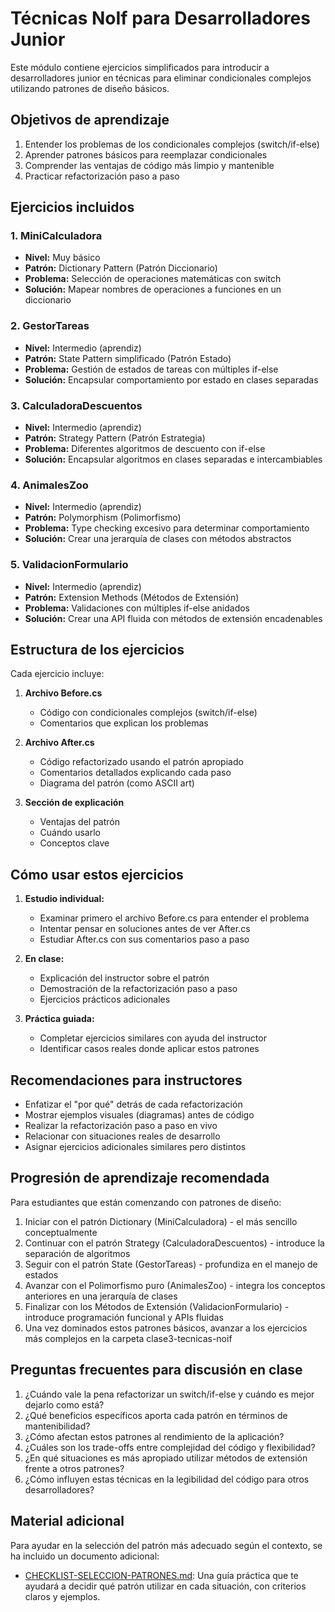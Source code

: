 # Técnicas NoIf para Desarrolladores Junior

Este módulo contiene ejercicios simplificados para introducir a desarrolladores junior en técnicas para eliminar condicionales complejos utilizando patrones de diseño básicos.

## Objetivos de aprendizaje

1. Entender los problemas de los condicionales complejos (switch/if-else)
2. Aprender patrones básicos para reemplazar condicionales
3. Comprender las ventajas de código más limpio y mantenible
4. Practicar refactorización paso a paso

## Ejercicios incluidos

### 1. MiniCalculadora
- **Nivel:** Muy básico
- **Patrón:** Dictionary Pattern (Patrón Diccionario)
- **Problema:** Selección de operaciones matemáticas con switch
- **Solución:** Mapear nombres de operaciones a funciones en un diccionario

### 2. GestorTareas
- **Nivel:** Intermedio (aprendiz)
- **Patrón:** State Pattern simplificado (Patrón Estado)
- **Problema:** Gestión de estados de tareas con múltiples if-else
- **Solución:** Encapsular comportamiento por estado en clases separadas

### 3. CalculadoraDescuentos
- **Nivel:** Intermedio (aprendiz)
- **Patrón:** Strategy Pattern (Patrón Estrategia)
- **Problema:** Diferentes algoritmos de descuento con if-else
- **Solución:** Encapsular algoritmos en clases separadas e intercambiables

### 4. AnimalesZoo
- **Nivel:** Intermedio (aprendiz)
- **Patrón:** Polymorphism (Polimorfismo)
- **Problema:** Type checking excesivo para determinar comportamiento
- **Solución:** Crear una jerarquía de clases con métodos abstractos

### 5. ValidacionFormulario
- **Nivel:** Intermedio (aprendiz)
- **Patrón:** Extension Methods (Métodos de Extensión)
- **Problema:** Validaciones con múltiples if-else anidados
- **Solución:** Crear una API fluida con métodos de extensión encadenables

## Estructura de los ejercicios

Cada ejercicio incluye:

1. **Archivo Before.cs**
   - Código con condicionales complejos (switch/if-else)
   - Comentarios que explican los problemas

2. **Archivo After.cs**
   - Código refactorizado usando el patrón apropiado
   - Comentarios detallados explicando cada paso
   - Diagrama del patrón (como ASCII art)

3. **Sección de explicación**
   - Ventajas del patrón
   - Cuándo usarlo
   - Conceptos clave

## Cómo usar estos ejercicios

1. **Estudio individual:**
   - Examinar primero el archivo Before.cs para entender el problema
   - Intentar pensar en soluciones antes de ver After.cs
   - Estudiar After.cs con sus comentarios paso a paso

2. **En clase:**
   - Explicación del instructor sobre el patrón
   - Demostración de la refactorización paso a paso
   - Ejercicios prácticos adicionales

3. **Práctica guiada:**
   - Completar ejercicios similares con ayuda del instructor
   - Identificar casos reales donde aplicar estos patrones

## Recomendaciones para instructores

- Enfatizar el "por qué" detrás de cada refactorización
- Mostrar ejemplos visuales (diagramas) antes de código
- Realizar la refactorización paso a paso en vivo
- Relacionar con situaciones reales de desarrollo
- Asignar ejercicios adicionales similares pero distintos

## Progresión de aprendizaje recomendada

Para estudiantes que están comenzando con patrones de diseño:

1. Iniciar con el patrón Dictionary (MiniCalculadora) - el más sencillo conceptualmente
2. Continuar con el patrón Strategy (CalculadoraDescuentos) - introduce la separación de algoritmos
3. Seguir con el patrón State (GestorTareas) - profundiza en el manejo de estados
4. Avanzar con el Polimorfismo puro (AnimalesZoo) - integra los conceptos anteriores en una jerarquía de clases
5. Finalizar con los Métodos de Extensión (ValidacionFormulario) - introduce programación funcional y APIs fluidas
6. Una vez dominados estos patrones básicos, avanzar a los ejercicios más complejos en la carpeta clase3-tecnicas-noif

## Preguntas frecuentes para discusión en clase

1. ¿Cuándo vale la pena refactorizar un switch/if-else y cuándo es mejor dejarlo como está?
2. ¿Qué beneficios específicos aporta cada patrón en términos de mantenibilidad?
3. ¿Cómo afectan estos patrones al rendimiento de la aplicación?
4. ¿Cuáles son los trade-offs entre complejidad del código y flexibilidad?
5. ¿En qué situaciones es más apropiado utilizar métodos de extensión frente a otros patrones?
6. ¿Cómo influyen estas técnicas en la legibilidad del código para otros desarrolladores?

## Material adicional

Para ayudar en la selección del patrón más adecuado según el contexto, se ha incluido un documento adicional:

- [CHECKLIST-SELECCION-PATRONES.md](CHECKLIST-SELECCION-PATRONES.md): Una guía práctica que te ayudará a decidir qué patrón utilizar en cada situación, con criterios claros y ejemplos.
